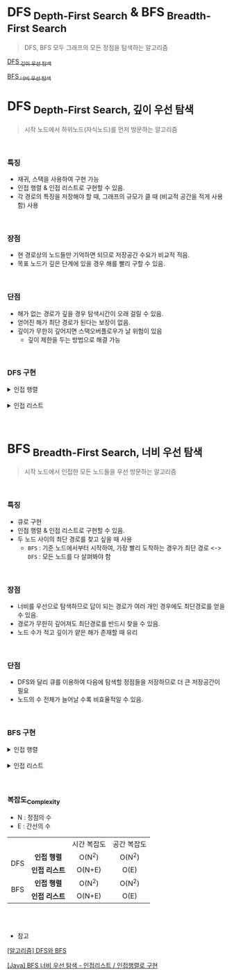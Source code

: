 # DFS<sub> Depth-First Search</sub> & BFS<sub> Breadth-First Search</sub>

> DFS, BFS 모두 그래프의 모든 정점을 탐색하는 알고리즘


[DFS<sub> 깊이 우선 탐색</sub>](#dfs-depth-first-search-깊이-우선-탐색)

[BFS<sub> 너비 우선 탐색</sub>](#bfs-breadth-first-search-너비-우선-탐색)


# DFS<sub> Depth-First Search, 깊이 우선 탐색</sub>
> 시작 노드에서 하위노드(자식노드)를 먼저 방문하는 알고리즘

</br>

### 특징
- 재귀, 스택을 사용하여 구현 가능
- 인접 행렬 & 인접 리스트로 구현할 수 있음.
- 각 경로의 특징을 저장해야 할 때, 그래프의 규모가 클 때 (비교적 공간을 적게 사용함) 사용



</br>

### 장점
- 현 경로상의 노드들만 기억하면 되므로 저장공간 수요가 비교적 적음.
- 목표 노드가 깊은 단계에 있을 경우 해를 빨리 구할 수 있음.

</br>

### 단점
- 해가 없는 경로가 깊을 경우 탐색시간이 오래 걸릴 수 있음.
- 얻어진 해가 최단 경로가 된다는 보장이 없음.
- 깊이가 무한히 깊어지면 스택오버플로우가 날 위험이 있음
    - 깊이 제한을 두는 방법으로 해결 가능

</br>

### DFS 구현

<details>
<summary>인접 행렬</summary>
<div markdown="1">

```java
import java.util.*;

public class DFS_Array {
	public static void main(String[] args) {
		Scanner sc = new Scanner(System.in);

		int n = sc.nextInt(); // 정점의 개수 
		int m = sc.nextInt(); // 간선의 개수 
		int v = sc.nextInt(); // 탐색을 시작할 정점의 번호 

		boolean visited[] = new boolean[n + 1]; // 방문 여부를 검사할 배열 

		int[][] adjArray = new int[n+1][n+1];

		// 두 정점 사이에 여러 개의 간선이 있을 수 있다.
		// 입력으로 주어지는 간선은 양방향이다.
		for(int i = 0; i < m; i++) {
			int v1 = sc.nextInt();
			int v2 = sc.nextInt();

			adjArray[v1][v2] = 1;
			adjArray[v2][v1] = 1;
		}

		System.out.println("DFS - 인접행렬 / 재귀로 구현");
		dfs_array_recursion(v, adjArray, visited);
		Arrays.fill(visited, false); // 스택 DFS를 위해 visited 배열 초기화

		System.out.println("\n\nDFS - 인접행렬 / 스택으로 구현");
		dfs_array_stack(v, adjArray, visited, true);
	}
	
	//DFS - 인접행렬 / 재귀로 구현 
	public static void dfs_array_recursion(int v, int[][] adjArray, boolean[] visited) {
		int l = adjArray.length-1;
		visited[v] = true;
		System.out.print(v + " ");

		for(int i = 1; i <= l; i++) {
			if(adjArray[v][i] == 1 && !visited[i]) {
				dfs_array_recursion(i, adjArray, visited);
			}
		}
	}

	//DFS - 인접행렬 / 스택으로 구현 
	public static void dfs_array_stack(int v, int[][] adjArray, boolean[] visited, boolean flag) {
		int l = adjArray.length-1;
		Stack<Integer> stack = new Stack<Integer>();
		stack.push(v);
		visited[v] = true;
		System.out.print(v + " ");

		while(!stack.isEmpty()) {
			int w = stack.peek();
			flag = false; 

			for(int i = 1; i <= l; i++) {
				if(adjArray[w][i] == 1 && !visited[i]) {
					stack.push(i);
					System.out.print(i + " ");
					visited[i] = true;
					flag = true;
					
					break;
				}
			}

			if(!flag) {
				stack.pop();
			}
		}
	}
	
}
```

</div>
</details>

</br>

<details>
<summary>인접 리스트</summary>
<div markdown="1">

```java
import java.util.*;

public class DFS_List {
	public static void main(String[] args) {
		Scanner sc = new Scanner(System.in);

		int n = sc.nextInt(); // 정점의 개수 
		int m = sc.nextInt(); // 간선의 개수 
		int v = sc.nextInt(); // 탐색을 시작할 정점의 번호 

		boolean visited[] = new boolean[n + 1]; // 방문 여부를 검사할 배열 

		LinkedList<Integer>[] adjList = new LinkedList[n + 1];

		for (int i = 0; i <= n; i++) {
			adjList[i] = new LinkedList<Integer>();
		}

		// 두 정점 사이에 여러 개의 간선이 있을 수 있다.
		// 입력으로 주어지는 간선은 양방향이다.
		for (int i = 0; i < m; i++) {
			int v1 = sc.nextInt();
			int v2 = sc.nextInt();
			adjList[v1].add(v2);
			adjList[v2].add(v1);
		}

		for (int i = 1; i <= n; i++) { // 방문 순서를 위해 오름차순 정렬 
			Collections.sort(adjList[i]);
		}

		System.out.println("DFS - 인접리스트");
		dfs_list(v, adjList, visited);
	}
	
	// DFS - 인접리스트 - 재귀로 구현 
	public static void dfs_list(int v, LinkedList<Integer>[] adjList, boolean[] visited) {
		visited[v] = true; // 정점 방문 표시
		System.out.print(v + " "); // 정점 출력

		Iterator<Integer> iter = adjList[v].listIterator(); // 정점 인접리스트 순회
		while (iter.hasNext()) {
			int w = iter.next();
			if (!visited[w]) // 방문하지 않은 정점이라면 
				dfs_list(w, adjList, visited); // 다시 DFS
		}
	}

}
```

</div>
</details>

</br>
</br>

# BFS<sub> Breadth-First Search, 너비 우선 탐색</sub>
> 시작 노드에서 인접한 모든 노드들을 우선 방문하는 알고리즘

</br>

### 특징
- 큐로 구현
- 인접 행렬 & 인접 리스트로 구현할 수 있음.
- 두 노드 사이의 최단 경로를 찾고 싶을 때 사용
    - `BFS` : 기준 노드에서부터 시작하여, 가장 빨리 도착하는 경우가 최단 경로
<-> `DFS` : 모든 노드를 다 살펴봐야 함


</br>

### 장점
- 너비를 우선으로 탐색하므로 답이 되는 경로가 여러 개인 경우에도 최단경로를 얻을 수 있음.
- 경로가 무한히 깊어져도 최단경로를 반드시 찾을 수 있음.
- 노드 수가 적고 깊이가 얕은 해가 존재할 때 유리

</br>

### 단점
- DFS와 달리 큐를 이용하여 다음에 탐색할 정점들을 저장하므로 더 큰 저장공간이 필요
- 노드의 수 전체가 늘어날 수록 비효율적일 수 있음.

</br>

### BFS 구현
<details>
<summary>인접 행렬</summary>
<div markdown="1">

```java
public class BFS_Array {
	public static void main(String[] args) {
		Scanner sc = new Scanner(System.in);

		int n = sc.nextInt(); // 정점의 개수 
		int m = sc.nextInt(); // 간선의 개수 
		int v = sc.nextInt(); // 탐색을 시작할 정점의 번호 

		boolean visited[] = new boolean[n + 1]; // 방문 여부를 검사할 배열 

		int[][] adjArray = new int[n+1][n+1];

		// 두 정점 사이에 여러 개의 간선이 있을 수 있다.
		// 입력으로 주어지는 간선은 양방향이다.
		for(int i = 0; i < m; i++) {
			int v1 = sc.nextInt();
			int v2 = sc.nextInt();

			adjArray[v1][v2] = 1;
			adjArray[v2][v1] = 1;
		}

		System.out.println("BFS - 인접행렬");
		bfs_array(v, adjArray, visited);
	}
	
	// BFS - 인접행렬
	public static void bfs_array(int v, int[][] adjArray, boolean[] visited) {
		Queue<Integer> q = new LinkedList<>();
		int n = adjArray.length - 1;

		q.add(v);
		visited[v] = true;

		while (!q.isEmpty()) {
			v = q.poll();
			System.out.print(v + " ");

			for (int i = 1; i <= n; i++) {
				if (adjArray[v][i] == 1 && !visited[i]) {
					q.add(i);
					visited[i] = true;
				}
			}
		}
	}
	
}
```

</div>
</details>

</br>

<details>
<summary>인접 리스트</summary>
<div markdown="1">

```java
public class BFS_List {
	public static void main(String[] args) {
		Scanner sc = new Scanner(System.in);

		int n = sc.nextInt(); // 정점의 개수 
		int m = sc.nextInt(); // 간선의 개수 
		int v = sc.nextInt(); // 탐색을 시작할 정점의 번호 

		boolean visited[] = new boolean[n + 1]; // 방문 여부를 검사할 배열 

		LinkedList<Integer>[] adjList = new LinkedList[n + 1];

		for (int i = 0; i <= n; i++) {
			adjList[i] = new LinkedList<Integer>();
		}

		// 두 정점 사이에 여러 개의 간선이 있을 수 있다.
		// 입력으로 주어지는 간선은 양방향이다.
		for (int i = 0; i < m; i++) {
			int v1 = sc.nextInt();
			int v2 = sc.nextInt();
			adjList[v1].add(v2);
			adjList[v2].add(v1);
		}

		for (int i = 1; i <= n; i++) { 
			Collections.sort(adjList[i]); // 방문 순서를 위해 오름차순 정렬 
		}

		System.out.println("BFS - 인접리스트");
		bfs_list(v, adjList, visited);
	}

	// BFS - 인접리스트 
	public static void bfs_list(int v, LinkedList<Integer>[] adjList, boolean[] visited) {
		Queue<Integer> queue = new LinkedList<Integer>();
		visited[v] = true; 
		queue.add(v);

		while(queue.size() != 0) { 
			v = queue.poll(); 
			System.out.print(v + " ");

			Iterator<Integer> iter = adjList[v].listIterator();
			while(iter.hasNext()) { 
				int w = iter.next(); 
				if(!visited[w]) { 
					visited[w] = true; 
					queue.add(w); 
				} 
			}
		}
	}

}
```

</div>
</details>

</br>

</br>

### 복잡도<sub>Complexity</sub>
- N : 정점의 수
- E : 간선의 수
<table style="text-align:center">
  <tr>
  <td></td>
    <td></td>
    <td> 시간 복잡도</td>
    <td>공간 복잡도</td>
  </tr>
  <tr>
    <td rowspan="2">DFS</td>
    <td><b>인접 행렬</b></td>
    <td>O(N<sup>2</sup>)</td>
    <td>O(N<sup>2</sup>)</td>
  </tr>
    <tr>
    <td><b>인접 리스트</b></td>
    <td>O(N+E)</td>
    <td>O(E)</td>
  </tr>
  <tr>
    <td rowspan="2">BFS</td>
    <td><b>인접 행렬</b></td>
    <td>O(N<sup>2</sup>)</td> 
    <td>O(N<sup>2</sup>)</td>
  </tr>
  <tr>
    <td><b>인접 리스트</b></td>
    <td>O(N+E)</td> 
    <td>O(E)</td>
  </tr>
</table>


</br>
</br>

- 참고

[[알고리즘] DFS와 BFS](https://velog.io/@yoon_0/%EC%95%8C%EA%B3%A0%EB%A6%AC%EC%A6%98-DFS%EC%99%80-BFS)

[[Java] BFS 너비 우선 탐색 - 인접리스트 / 인접행렬로 구현](https://minhamina.tistory.com/36)
